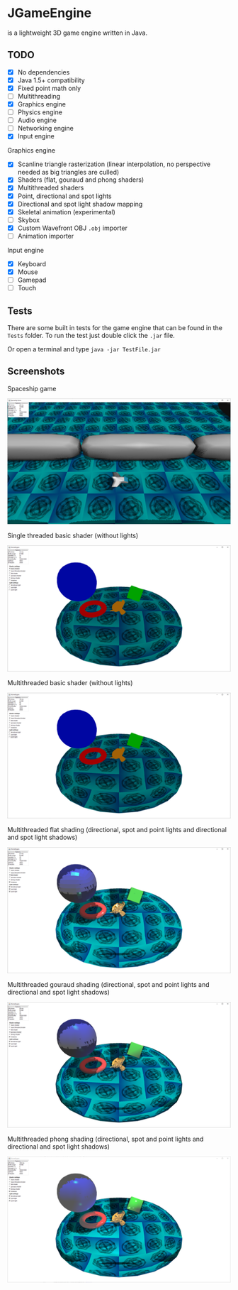 # JGameEngine

is a lightweight 3D game engine written in Java.

## TODO
* [x] No dependencies
* [x] Java 1.5+ compatibility
* [x] Fixed point math only
* [ ] Multithreading
* [x] Graphics engine
* [ ] Physics engine
* [ ] Audio engine
* [ ] Networking engine
* [x] Input engine

Graphics engine
* [x] Scanline triangle rasterization (linear interpolation, no perspective needed as big triangles are culled)
* [x] Shaders (flat, gouraud and phong shaders)
* [x] Multithreaded shaders
* [x] Point, directional and spot lights
* [x] Directional and spot light shadow mapping
* [x] Skeletal animation (experimental)
* [ ] Skybox
* [x] Custom Wavefront OBJ `.obj` importer
* [ ] Animation importer

Input engine
* [x] Keyboard
* [x] Mouse
* [ ] Gamepad
* [ ] Touch

## Tests

There are some built in tests for the game engine that can be found in the `Tests` folder.
To run the test just double click the `.jar` file.

Or open a terminal and type ``java -jar TestFile.jar``

## Screenshots
Spaceship game

[![Spaceship game](Images/SpaceshipGame.PNG)](https://www.youtube.com/watch?v=jaY7MnLMf94)

Single threaded basic shader (without lights)

![Screenshot](Images/Screenshot00.PNG "Screenshot00")

Multithreaded basic shader (without lights)

![Screenshot](Images/Screenshot01.PNG "Screenshot01")

Multithreaded flat shading (directional, spot and point lights and directional and spot light shadows)

![Screenshot](Images/Screenshot02.PNG "Screenshot02")

Multithreaded gouraud shading (directional, spot and point lights and directional and spot light shadows)

![Screenshot](Images/Screenshot03.PNG "Screenshot03")

Multithreaded phong shading (directional, spot and point lights and directional and spot light shadows)

![Screenshot](Images/Screenshot04.PNG "Screenshot04")